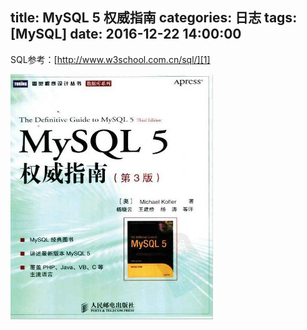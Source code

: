 title: MySQL 5 权威指南
categories: 日志
tags: [MySQL]
date: 2016-12-22 14:00:00
---
SQL参考：[http://www.w3school.com.cn/sql/][1]

![MySQL 5 权威指南][2]


  [1]: http://www.w3school.com.cn/sql/
  [2]: /usr/uploads/2020/06/3760830490.jpg